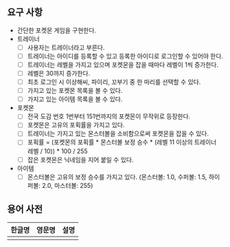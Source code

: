 ## 요구 사항

- 간단한 포켓몬 게임을 구현한다.
- 트레이너
    - [ ]  사용자는 트레이너라고 부른다.
    - [ ]  트레이너는 아이디를 등록할 수 있고 등록한 아이디로 로그인할 수 있어야 한다.
    - [ ]  트레이너는 레벨을 가지고 있으며 포켓몬을 잡을 때마다 레벨이 1씩 증가한다.
    - [ ]  레벨은 30까지 증가한다.
    - [ ]  최초 로그인 시 이상해씨, 파이리, 꼬부기 중 한 마리를 선택할 수 있다.
    - [ ]  가지고 있는 포켓몬 목록을 볼 수 있다.
    - [ ]  가지고 있는 아이템 목록을 볼 수 있다.
- 포켓몬
    - [ ]  전국 도감 번호 1번부터 151번까지의 포켓몬이 무작위로 등장한다.
    - [ ]  포켓몬은 고유의 포획률을 가지고 있다.
    - [ ]  트레이너는 가지고 있는 몬스터볼을 소비함으로써 포켓몬을 잡을 수 있다.
    - [ ]  포획률 = (포켓몬의 포획률 * 몬스터볼 보정 승수 * (레벨 11 이상의 트레이너 레벨 / 10)) * 100 / 255
    - [ ]  잡은 포켓몬은 닉네임을 지어 붙일 수 있다.
- 아이템
    - [ ]  몬스터볼은 고유의 보정 승수를 가지고 있다.
    (몬스터볼: 1.0, 수퍼볼: 1.5, 하이퍼볼: 2.0, 마스터볼: 255)

## 용어 사전
<!--TODO (1) 요구 사항을 기반으로 용어 사전 만들기-->
| 한글명 | 영문명 | 설명  |
| --- | --- | --- |
|  |  |  |
